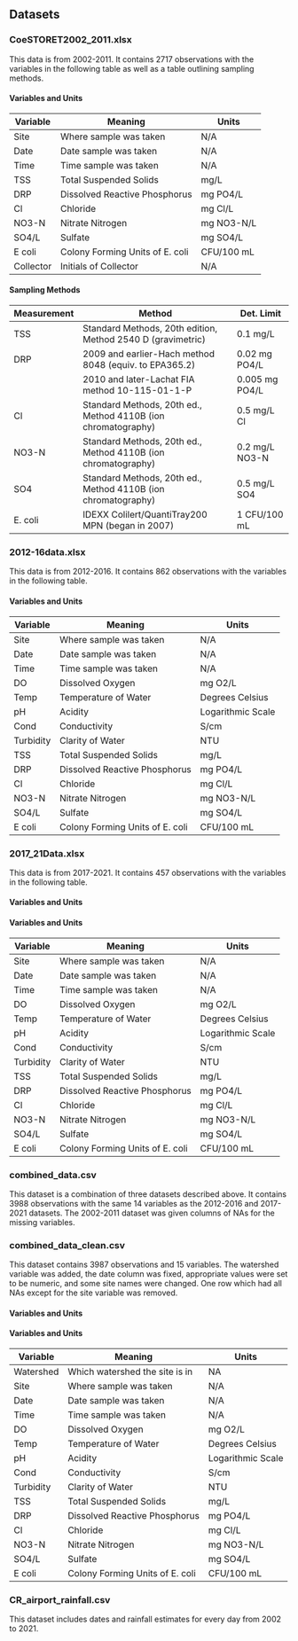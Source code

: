 ## Datasets

### CoeSTORET2002_2011.xlsx
This data is from 2002-2011. It contains 2717 observations with the variables in the following table as well as a table outlining sampling methods.

#### Variables and Units
| Variable | Meaning | Units |
|----------|---------|-------|
| Site | Where sample was taken | N/A |
| Date | Date sample was taken | N/A |
| Time | Time sample was taken | N/A |
| TSS | Total Suspended Solids | mg/L |
| DRP | Dissolved Reactive Phosphorus | mg PO4/L |
| Cl | Chloride | mg Cl/L |
| NO3-N | Nitrate Nitrogen | mg NO3-N/L |
| SO4/L | Sulfate | mg SO4/L |
| E coli | Colony Forming Units of E. coli | CFU/100 mL |
| Collector | Initials of Collector | N/A |

#### Sampling Methods
| Measurement | Method | Det. Limit |
|-------------|--------|------------|
| TSS | Standard Methods, 20th edition, Method 2540 D (gravimetric) | 0.1 mg/L |
| DRP | 2009 and earlier-Hach method 8048 (equiv. to EPA365.2) | 0.02 mg PO4/L |
|  | 2010 and later-Lachat FIA method 10-115-01-1-P | 0.005 mg PO4/L |
| Cl | Standard Methods, 20th ed., Method 4110B (ion chromatography) | 0.5 mg/L Cl |
| NO3-N | Standard Methods, 20th ed., Method 4110B (ion chromatography) | 0.2 mg/L NO3-N |
| SO4 | Standard Methods, 20th ed., Method 4110B (ion chromatography) | 0.5 mg/L SO4 |
| E. coli | IDEXX Colilert/QuantiTray200 MPN (began in 2007) | 1 CFU/100 mL |


### 2012-16data.xlsx
This data is from 2012-2016. It contains 862 observations with the variables in the following table.

#### Variables and Units
| Variable | Meaning | Units |
|----------|---------|-------|
| Site | Where sample was taken | N/A |
| Date | Date sample was taken | N/A |
| Time | Time sample was taken | N/A |
| DO | Dissolved Oxygen | mg O2/L |
| Temp | Temperature of Water | Degrees Celsius |
| pH | Acidity | Logarithmic Scale |
| Cond | Conductivity | S/cm |
| Turbidity | Clarity of Water | NTU |
| TSS | Total Suspended Solids | mg/L |
| DRP | Dissolved Reactive Phosphorus | mg PO4/L |
| Cl | Chloride | mg Cl/L |
| NO3-N | Nitrate Nitrogen | mg NO3-N/L |
| SO4/L | Sulfate | mg SO4/L |
| E coli | Colony Forming Units of E. coli | CFU/100 mL |


### 2017_21Data.xlsx
This data is from 2017-2021. It contains 457 observations with the variables in the following table.

#### Variables and Units
#### Variables and Units
| Variable | Meaning | Units |
|----------|---------|-------|
| Site | Where sample was taken | N/A |
| Date | Date sample was taken | N/A |
| Time | Time sample was taken | N/A |
| DO | Dissolved Oxygen | mg O2/L |
| Temp | Temperature of Water | Degrees Celsius |
| pH | Acidity | Logarithmic Scale |
| Cond | Conductivity | S/cm |
| Turbidity | Clarity of Water | NTU |
| TSS | Total Suspended Solids | mg/L |
| DRP | Dissolved Reactive Phosphorus | mg PO4/L |
| Cl | Chloride | mg Cl/L |
| NO3-N | Nitrate Nitrogen | mg NO3-N/L |
| SO4/L | Sulfate | mg SO4/L |
| E coli | Colony Forming Units of E. coli | CFU/100 mL |


### combined_data.csv
This dataset is a combination of three datasets described above. It contains 3988 observations with the same 14 variables as the 2012-2016 and 2017-2021 datasets. The 2002-2011 dataset was given columns of NAs for the missing variables.


### combined_data_clean.csv
This dataset contains 3987 observations and 15 variables. The watershed variable was added, the date column was fixed, appropriate values were set to be numeric, and some site names were changed. One row which had all NAs except for the site variable was removed.

#### Variables and Units
#### Variables and Units
| Variable | Meaning | Units |
|----------|---------|-------|
| Watershed | Which watershed the site is in | NA |
| Site | Where sample was taken | N/A |
| Date | Date sample was taken | N/A |
| Time | Time sample was taken | N/A |
| DO | Dissolved Oxygen | mg O2/L |
| Temp | Temperature of Water | Degrees Celsius |
| pH | Acidity | Logarithmic Scale |
| Cond | Conductivity | S/cm |
| Turbidity | Clarity of Water | NTU |
| TSS | Total Suspended Solids | mg/L |
| DRP | Dissolved Reactive Phosphorus | mg PO4/L |
| Cl | Chloride | mg Cl/L |
| NO3-N | Nitrate Nitrogen | mg NO3-N/L |
| SO4/L | Sulfate | mg SO4/L |
| E coli | Colony Forming Units of E. coli | CFU/100 mL |


### CR_airport_rainfall.csv
This dataset includes dates and rainfall estimates for every day from 2002 to 2021.


